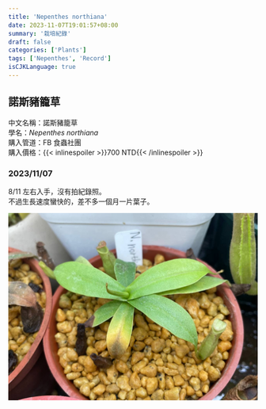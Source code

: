 ```yaml
---
title: 'Nepenthes northiana'
date: 2023-11-07T19:01:57+08:00
summary: '栽培紀錄'
draft: false
categories: ['Plants']
tags: ['Nepenthes', 'Record']
isCJKLanguage: true
---
```


## 諾斯豬籠草

中文名稱：諾斯豬籠草  
學名：*Nepenthes northiana*  
購入管道：FB 食蟲社團  
購入價格：{{< inlinespoiler >}}700 NTD{{< /inlinespoiler >}}  

### 2023/11/07

8/11 左右入手，沒有拍紀錄照。  
不過生長速度蠻快的，差不多一個月一片葉子。  

![2023-11-07](./images/2023-11-07.jpg)
